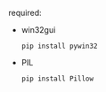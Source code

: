 required:
* win32gui
    ```
    pip install pywin32
    ```
* PIL
    ```
    pip install Pillow
    ```